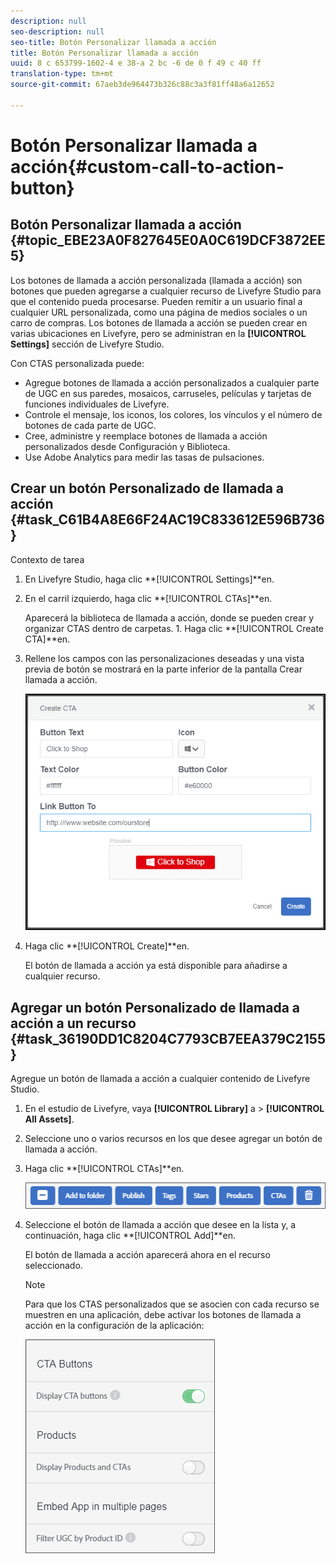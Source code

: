 ```yaml
---
description: null
seo-description: null
seo-title: Botón Personalizar llamada a acción
title: Botón Personalizar llamada a acción
uuid: 8 c 653799-1602-4 e 38-a 2 bc -6 de 0 f 49 c 40 ff
translation-type: tm+mt
source-git-commit: 67aeb3de964473b326c88c3a3f81ff48a6a12652

---
```



# Botón Personalizar llamada a acción{#custom-call-to-action-button}

## Botón Personalizar llamada a acción {#topic_EBE23A0F827645E0A0C619DCF3872EE5}

Los botones de llamada a acción personalizada (llamada a acción) son botones que pueden agregarse a cualquier recurso de Livefyre Studio para que el contenido pueda procesarse. Pueden remitir a un usuario final a cualquier URL personalizada, como una página de medios sociales o un carro de compras. Los botones de llamada a acción se pueden crear en varias ubicaciones en Livefyre, pero se administran en la **[!UICONTROL Settings]** sección de Livefyre Studio.

Con CTAS personalizada puede:

* Agregue botones de llamada a acción personalizados a cualquier parte de UGC en sus paredes, mosaicos, carruseles, películas y tarjetas de funciones individuales de Livefyre.
* Controle el mensaje, los iconos, los colores, los vínculos y el número de botones de cada parte de UGC.
* Cree, administre y reemplace botones de llamada a acción personalizados desde Configuración y Biblioteca.
* Use Adobe Analytics para medir las tasas de pulsaciones.

## Crear un botón Personalizado de llamada a acción {#task_C61B4A8E66F24AC19C833612E596B736}

Contexto de tarea

1. En Livefyre Studio, haga clic **[!UICONTROL Settings]**en.
1. En el carril izquierdo, haga clic **[!UICONTROL CTAs]**en.

   Aparecerá la biblioteca de llamada a acción, donde se pueden crear y organizar CTAS dentro de carpetas. 1. Haga clic **[!UICONTROL Create CTA]**en.
1. Rellene los campos con las personalizaciones deseadas y una vista previa de botón se mostrará en la parte inferior de la pantalla Crear llamada a acción.

   ![](assets/cta-button-create.png)

1. Haga clic **[!UICONTROL Create]**en.

   El botón de llamada a acción ya está disponible para añadirse a cualquier recurso.

## Agregar un botón Personalizado de llamada a acción a un recurso {#task_36190DD1C8204C7793CB7EEA379C2155}

Agregue un botón de llamada a acción a cualquier contenido de Livefyre Studio.

1. En el estudio de Livefyre, vaya **[!UICONTROL Library]** a > **[!UICONTROL All Assets]**.
1. Seleccione uno o varios recursos en los que desee agregar un botón de llamada a acción.
1. Haga clic **[!UICONTROL CTAs]**en.

   ![](assets/cta-button-create2.png)

1. Seleccione el botón de llamada a acción que desee en la lista y, a continuación, haga clic **[!UICONTROL Add]**en.

   El botón de llamada a acción aparecerá ahora en el recurso seleccionado.

   >[!NOTE]
   >
   >Para que los CTAS personalizados que se asocien con cada recurso se muestren en una aplicación, debe activar los botones de llamada a acción en la configuración de la aplicación:
   >
   >![](assets/cta-button-enable.png)
